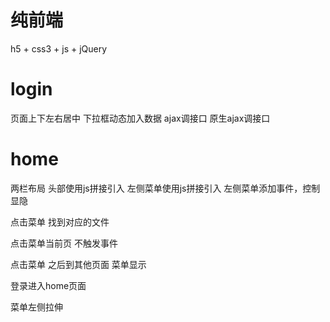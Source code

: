 # 纯前端
  h5 + css3 + js + jQuery

# login
  页面上下左右居中
  下拉框动态加入数据
  ajax调接口
  原生ajax调接口

# home
  两栏布局
  头部使用js拼接引入
  左侧菜单使用js拼接引入
  左侧菜单添加事件，控制显隐


  点击菜单 找到对应的文件

  点击菜单当前页 不触发事件

  点击菜单 之后到其他页面 菜单显示

  登录进入home页面

  菜单左侧拉伸

